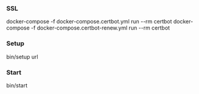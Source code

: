 ### SSL
docker-compose -f docker-compose.certbot.yml run --rm certbot
docker-compose -f docker-compose.certbot-renew.yml run --rm certbot

### Setup
bin/setup url

### Start
bin/start